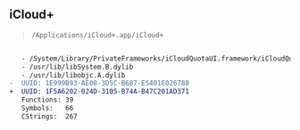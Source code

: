 ## iCloud+

> `/Applications/iCloud+.app/iCloud+`

```diff

   - /System/Library/PrivateFrameworks/iCloudQuotaUI.framework/iCloudQuotaUI
   - /usr/lib/libSystem.B.dylib
   - /usr/lib/libobjc.A.dylib
-  UUID: 1E999B93-AE08-3D5C-B687-E5401E026788
+  UUID: 1F5A6202-024D-3105-B74A-B47C201AD371
   Functions: 39
   Symbols:   66
   CStrings:  267

```
